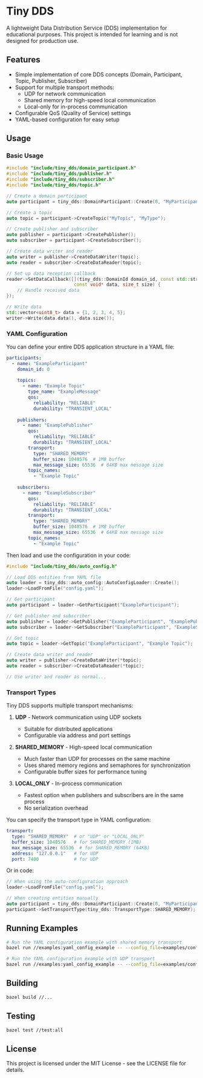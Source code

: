 # Tiny DDS

A lightweight Data Distribution Service (DDS) implementation for educational purposes. This project is intended for learning and is not designed for production use.

## Features

- Simple implementation of core DDS concepts (Domain, Participant, Topic, Publisher, Subscriber)
- Support for multiple transport methods:
  - UDP for network communication
  - Shared memory for high-speed local communication
  - Local-only for in-process communication
- Configurable QoS (Quality of Service) settings
- YAML-based configuration for easy setup

## Usage

### Basic Usage

```cpp
#include "include/tiny_dds/domain_participant.h"
#include "include/tiny_dds/publisher.h"
#include "include/tiny_dds/subscriber.h"
#include "include/tiny_dds/topic.h"

// Create a domain participant
auto participant = tiny_dds::DomainParticipant::Create(0, "MyParticipant");

// Create a topic
auto topic = participant->CreateTopic("MyTopic", "MyType");

// Create publisher and subscriber
auto publisher = participant->CreatePublisher();
auto subscriber = participant->CreateSubscriber();

// Create data writer and reader
auto writer = publisher->CreateDataWriter(topic);
auto reader = subscriber->CreateDataReader(topic);

// Set up data reception callback
reader->SetDataCallback([](tiny_dds::DomainId domain_id, const std::string& topic_name, 
                         const void* data, size_t size) {
    // Handle received data
});

// Write data
std::vector<uint8_t> data = {1, 2, 3, 4, 5};
writer->Write(data.data(), data.size());
```

### YAML Configuration

You can define your entire DDS application structure in a YAML file:

```yaml
participants:
  - name: "ExampleParticipant"
    domain_id: 0
    
    topics:
      - name: "Example Topic"
        type_name: "ExampleMessage"
        qos:
          reliability: "RELIABLE"
          durability: "TRANSIENT_LOCAL"
    
    publishers:
      - name: "ExamplePublisher"
        qos:
          reliability: "RELIABLE"
          durability: "TRANSIENT_LOCAL"
        transport:
          type: "SHARED_MEMORY"
          buffer_size: 1048576  # 1MB buffer
          max_message_size: 65536  # 64KB max message size
        topic_names:
          - "Example Topic"
    
    subscribers:
      - name: "ExampleSubscriber"
        qos:
          reliability: "RELIABLE"
          durability: "TRANSIENT_LOCAL"
        transport:
          type: "SHARED_MEMORY"
          buffer_size: 1048576  # 1MB buffer
          max_message_size: 65536  # 64KB max message size
        topic_names:
          - "Example Topic"
```

Then load and use the configuration in your code:

```cpp
#include "include/tiny_dds/auto_config.h"

// Load DDS entities from YAML file
auto loader = tiny_dds::auto_config::AutoConfigLoader::Create();
loader->LoadFromFile("config.yaml");

// Get participant
auto participant = loader->GetParticipant("ExampleParticipant");

// Get publisher and subscriber
auto publisher = loader->GetPublisher("ExampleParticipant", "ExamplePublisher");
auto subscriber = loader->GetSubscriber("ExampleParticipant", "ExampleSubscriber");

// Get topic
auto topic = loader->GetTopic("ExampleParticipant", "Example Topic");

// Create data writer and reader
auto writer = publisher->CreateDataWriter(*topic);
auto reader = subscriber->CreateDataReader(*topic);

// Use writer and reader as normal...
```

### Transport Types

Tiny DDS supports multiple transport mechanisms:

1. **UDP** - Network communication using UDP sockets
   - Suitable for distributed applications
   - Configurable via address and port settings

2. **SHARED_MEMORY** - High-speed local communication
   - Much faster than UDP for processes on the same machine
   - Uses shared memory regions and semaphores for synchronization
   - Configurable buffer sizes for performance tuning

3. **LOCAL_ONLY** - In-process communication
   - Fastest option when publishers and subscribers are in the same process
   - No serialization overhead

You can specify the transport type in YAML configuration:

```yaml
transport:
  type: "SHARED_MEMORY"  # or "UDP" or "LOCAL_ONLY"
  buffer_size: 1048576   # for SHARED_MEMORY (1MB)
  max_message_size: 65536  # for SHARED_MEMORY (64KB)
  address: "127.0.0.1"   # for UDP
  port: 7400             # for UDP
```

Or in code:

```cpp
// When using the auto-configuration approach
loader->LoadFromFile("config.yaml");

// When creating entities manually
auto participant = tiny_dds::DomainParticipant::Create(0, "MyParticipant");
participant->SetTransportType(tiny_dds::TransportType::SHARED_MEMORY);
```

## Running Examples

```bash
# Run the YAML configuration example with shared memory transport
bazel run //examples:yaml_config_example -- --config_file=examples/config/dds_config.yaml --transport=SHARED_MEMORY

# Run the YAML configuration example with UDP transport
bazel run //examples:yaml_config_example -- --config_file=examples/config/dds_config.yaml --transport=UDP
```

## Building

```bash
bazel build //...
```

## Testing

```bash
bazel test //test:all
```

## License

This project is licensed under the MIT License - see the LICENSE file for details. 